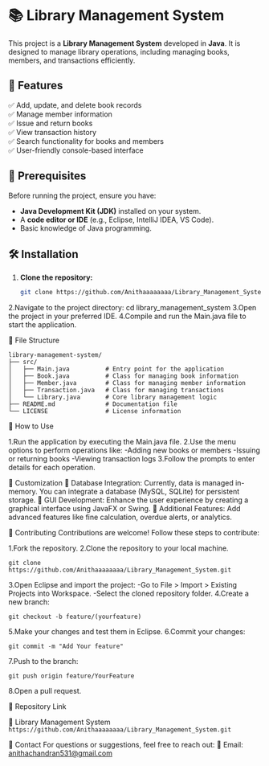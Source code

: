 # 📚 Library Management System

This project is a **Library Management System** developed in **Java**. It is designed to manage library operations, including managing books, members, and transactions efficiently.

## 🚀 Features
✅ Add, update, and delete book records  
✅ Manage member information  
✅ Issue and return books  
✅ View transaction history  
✅ Search functionality for books and members  
✅ User-friendly console-based interface  

## 📌 Prerequisites
Before running the project, ensure you have:  
- **Java Development Kit (JDK)** installed on your system.  
- A **code editor or IDE** (e.g., Eclipse, IntelliJ IDEA, VS Code).  
- Basic knowledge of Java programming.  

## 🛠 Installation
1. **Clone the repository:**  
   ```sh
   git clone https://github.com/Anithaaaaaaaa/Library_Management_System.git
2.Navigate to the project directory:
cd library_management_system
3.Open the project in your preferred IDE.
4.Compile and run the Main.java file to start the application.

📂 File Structure
```
library-management-system/
├── src/
│   ├── Main.java          # Entry point for the application
│   ├── Book.java          # Class for managing book information
│   ├── Member.java        # Class for managing member information
│   ├── Transaction.java   # Class for managing transactions
│   └── Library.java       # Core library management logic
├── README.md              # Documentation file
└── LICENSE                # License information
```
🎯 How to Use

1.Run the application by executing the Main.java file.
2.Use the menu options to perform operations like:
-Adding new books or members
-Issuing or returning books
-Viewing transaction logs
3.Follow the prompts to enter details for each operation.

🔧 Customization
🔹 Database Integration: Currently, data is managed in-memory. You can integrate a database (MySQL, SQLite) for persistent storage.
🔹 GUI Development: Enhance the user experience by creating a graphical interface using JavaFX or Swing.
🔹 Additional Features: Add advanced features like fine calculation, overdue alerts, or analytics.

🤝 Contributing
Contributions are welcome! Follow these steps to contribute:

1.Fork the repository.
2.Clone the repository to your local machine.
```
git clone https://github.com/Anithaaaaaaaa/Library_Management_System.git
```
3.Open Eclipse and import the project:
-Go to File > Import > Existing Projects into Workspace.
-Select the cloned repository folder.
4.Create a new branch:
```
git checkout -b feature/(yourfeature)
```
5.Make your changes and test them in Eclipse.
6.Commit your changes:
```
git commit -m "Add Your feature"
```
7.Push to the branch:
```
git push origin feature/YourFeature
```
8.Open a pull request.


🔗 Repository Link

🔗 Library Management System  `https://github.com/Anithaaaaaaaa/Library_Management_System.git`

📩 Contact
For questions or suggestions, feel free to reach out:
📧 Email: anithachandran531@gmail.com





















